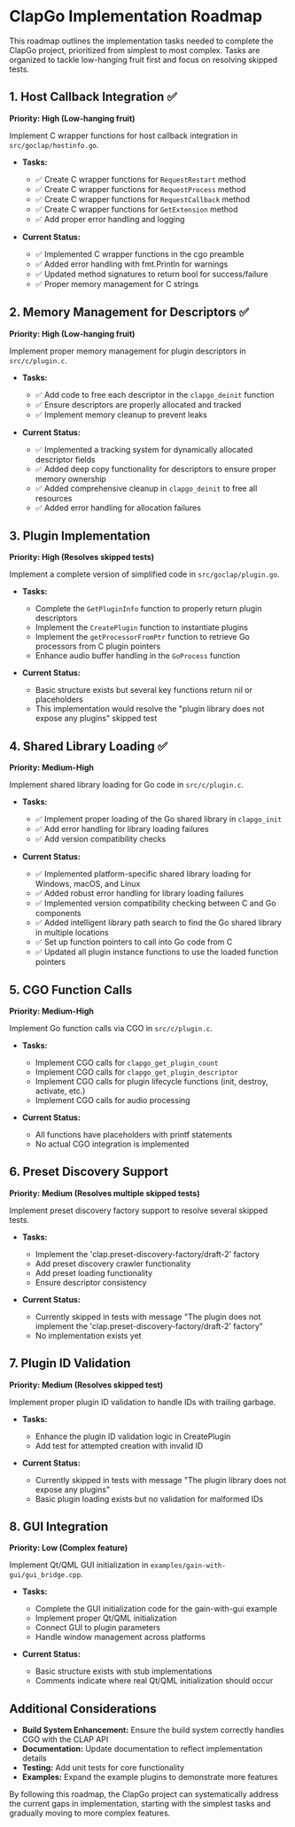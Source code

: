 # ClapGo Implementation Roadmap

This roadmap outlines the implementation tasks needed to complete the ClapGo project, prioritized from simplest to most complex. Tasks are organized to tackle low-hanging fruit first and focus on resolving skipped tests.

## 1. Host Callback Integration ✅

**Priority: High (Low-hanging fruit)**

Implement C wrapper functions for host callback integration in `src/goclap/hostinfo.go`.

- **Tasks:**
  - ✅ Create C wrapper functions for `RequestRestart` method
  - ✅ Create C wrapper functions for `RequestProcess` method
  - ✅ Create C wrapper functions for `RequestCallback` method
  - ✅ Create C wrapper functions for `GetExtension` method
  - ✅ Add proper error handling and logging

- **Current Status:**
  - ✅ Implemented C wrapper functions in the cgo preamble
  - ✅ Added error handling with fmt.Println for warnings
  - ✅ Updated method signatures to return bool for success/failure
  - ✅ Proper memory management for C strings

## 2. Memory Management for Descriptors ✅

**Priority: High (Low-hanging fruit)**

Implement proper memory management for plugin descriptors in `src/c/plugin.c`.

- **Tasks:**
  - ✅ Add code to free each descriptor in the `clapgo_deinit` function
  - ✅ Ensure descriptors are properly allocated and tracked
  - ✅ Implement memory cleanup to prevent leaks

- **Current Status:**
  - ✅ Implemented a tracking system for dynamically allocated descriptor fields
  - ✅ Added deep copy functionality for descriptors to ensure proper memory ownership
  - ✅ Added comprehensive cleanup in `clapgo_deinit` to free all resources
  - ✅ Added error handling for allocation failures

## 3. Plugin Implementation

**Priority: High (Resolves skipped tests)**

Implement a complete version of simplified code in `src/goclap/plugin.go`.

- **Tasks:**
  - Complete the `GetPluginInfo` function to properly return plugin descriptors
  - Implement the `CreatePlugin` function to instantiate plugins
  - Implement the `getProcessorFromPtr` function to retrieve Go processors from C plugin pointers
  - Enhance audio buffer handling in the `GoProcess` function

- **Current Status:**
  - Basic structure exists but several key functions return nil or placeholders
  - This implementation would resolve the "plugin library does not expose any plugins" skipped test

## 4. Shared Library Loading ✅

**Priority: Medium-High**

Implement shared library loading for Go code in `src/c/plugin.c`.

- **Tasks:**
  - ✅ Implement proper loading of the Go shared library in `clapgo_init`
  - ✅ Add error handling for library loading failures
  - ✅ Add version compatibility checks

- **Current Status:**
  - ✅ Implemented platform-specific shared library loading for Windows, macOS, and Linux
  - ✅ Added robust error handling for library loading failures
  - ✅ Implemented version compatibility checking between C and Go components
  - ✅ Added intelligent library path search to find the Go shared library in multiple locations
  - ✅ Set up function pointers to call into Go code from C
  - ✅ Updated all plugin instance functions to use the loaded function pointers

## 5. CGO Function Calls

**Priority: Medium-High**

Implement Go function calls via CGO in `src/c/plugin.c`.

- **Tasks:**
  - Implement CGO calls for `clapgo_get_plugin_count`
  - Implement CGO calls for `clapgo_get_plugin_descriptor`
  - Implement CGO calls for plugin lifecycle functions (init, destroy, activate, etc.)
  - Implement CGO calls for audio processing

- **Current Status:**
  - All functions have placeholders with printf statements
  - No actual CGO integration is implemented

## 6. Preset Discovery Support

**Priority: Medium (Resolves multiple skipped tests)**

Implement preset discovery factory support to resolve several skipped tests.

- **Tasks:**
  - Implement the 'clap.preset-discovery-factory/draft-2' factory
  - Add preset discovery crawler functionality
  - Add preset loading functionality
  - Ensure descriptor consistency

- **Current Status:**
  - Currently skipped in tests with message "The plugin does not implement the 'clap.preset-discovery-factory/draft-2' factory"
  - No implementation exists yet

## 7. Plugin ID Validation

**Priority: Medium (Resolves skipped test)**

Implement proper plugin ID validation to handle IDs with trailing garbage.

- **Tasks:**
  - Enhance the plugin ID validation logic in CreatePlugin
  - Add test for attempted creation with invalid ID

- **Current Status:**
  - Currently skipped in tests with message "The plugin library does not expose any plugins"
  - Basic plugin loading exists but no validation for malformed IDs

## 8. GUI Integration

**Priority: Low (Complex feature)**

Implement Qt/QML GUI initialization in `examples/gain-with-gui/gui_bridge.cpp`.

- **Tasks:**
  - Complete the GUI initialization code for the gain-with-gui example
  - Implement proper Qt/QML initialization
  - Connect GUI to plugin parameters
  - Handle window management across platforms

- **Current Status:**
  - Basic structure exists with stub implementations
  - Comments indicate where real Qt/QML initialization should occur

## Additional Considerations

- **Build System Enhancement:** Ensure the build system correctly handles CGO with the CLAP API
- **Documentation:** Update documentation to reflect implementation details
- **Testing:** Add unit tests for core functionality
- **Examples:** Expand the example plugins to demonstrate more features

By following this roadmap, the ClapGo project can systematically address the current gaps in implementation, starting with the simplest tasks and gradually moving to more complex features.

